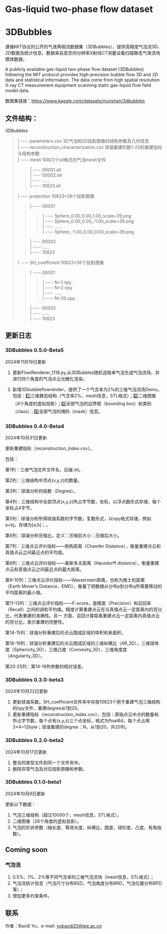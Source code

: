 # Gas-liquid two-phase flow dataset

# 3DBubbles
遵循MIT协议的公开的气液两相流数据集（3DBubbles），提供高精度气泡流3D、2D数据及统计信息。数据来自高空间分辨率X射线CT测量设备扫描静态气液流场模体数据。

A publicly available gas-liquid two-phase flow dataset (3DBubbles) following the MIT protocol provides high-precision bubble flow 3D and 2D data and statistical information. The data come from high spatial resolution X-ray CT measurement equipment scanning static gas-liquid flow field model data.

数据集链接：https://www.kaggle.com/datasets/mujishan/3dbubbles

## 文件结构：  
3DBubbles  

> | ---- parameters.csv 3D气泡和2D投影图像的结构参数及几何信息  
> | ---- reconstruction_characterization.csv 球谐重建阶数1-20的重建指标与结构参数  
> | ---- mesh 10823个stl格式的气泡mesh文件  
>> | ---- 00001.stl  
>> | ---- 00002.stl  
>> | ---- ……  
>> \\ ---- 10823.stl
> 
>| ---- projection 10823×26个投影图像  
>> | ---- 00001  
>>> | ---- Sphere_0.00_0.00_1.00_scale=39.png  
>>> | ---- Sphere_0.00_0.00_-1.00_scale=39.png  
>>> | ---- ……  
>>> \\ ---- Sphere_-1.00_0.00_0.00_scale=39.png
>> 
>> | ---- 00002  
>> | ---- ……  
>> \\ ---- 10823
> 
>\\ ---- SH_coefficient 10823×26个投影图像  
>> | ---- 00001  
>>> | ---- N=1.npy  
>>> | ---- N=2.npy  
>>> | ---- ……  
>>> \\ ---- N=20.npy
>> 
>> | ---- 00002  
>> | ---- ……  
>> \\ ---- 10823  

## 更新日志

### 3DBubbles 0.5.0-Beta5
2024年11月19日更新

1. 更新FlowRenderer_1118.py,从3DBubbles随机选取单气泡生成气泡流场，并进行四个角度的气泡点云光栅化渲染。

2. 新增3Dbubbleflowrender，提供了一个气含率为2%的三维气泡流场Demo。包括：1️⃣三维静态结构（气含率2%，mesh信息，STL格式）；2️⃣二维图像（4个角度的虚拟投影）；3️⃣全部气泡的边界框（bounding box）和类别（class）；4️⃣全部气泡的掩码（mask）信息。


### 3DBubbles 0.4.0-Beta4
2024年10月31日更新

更新重建指标（reconstruction_index.csv）。

包括：

第1列：三维气泡文件文件名，后缀.stl。

第2列：三维结构中顶点(x,y,z)的数量。

第3列：球谐分析的级数（Degree）。

第4列：三维结构中全部顶点(x,y,z)所占字节数，坐标，以浮点数形式存储，每个坐标占4字节。

第5列：球谐分析所得球谐系数的字节数，复数形式，以npy格式存储，例如a+bj，存储为\[a,b]；。

第6列：球谐分析压缩比，定义：压缩前大小：压缩后大小。

第7列：三维点云评价指标——倒角距离（Chamfer Distance），衡量重建点云和真值点云之间最近点的平均值。

第8列：三维点云评价指标——豪斯多夫距离（Hausdorff distance），衡量重建点云和真值点云之间最近点的最大距离。

第9-10列：三维点云评价指标——Wasserstein距离，也称为推土机距离（Earth Mover’s Distance，EMD），衡量了把数据从分布p到分布q所需要移动的平均距离的最小值。

第11-13列：三维点云评价指标——F-score，是精度（Precision）和召回率（Recall）之间的调和平均值。精度计算重建点云在与真值点云一定距离内的百分比，代表重建的准确性。另一
方面，召回计算距离重建点云一定距离内真值点云的百分比，表示重建的完整性。

第14-15列：球谐分析重建后的点云围成区域的体积和表面积。

第16-19列：球谐分析重建后的点云围成区域的三维纵横比（AR_3D），三维球体度（Sphericity_3D），三维凸度（Convexity_3D），三维角度度（Angularity_3D）。

第20-25列：第14-19列参数的相对误差。

### 3DBubbles 0.3.0-beta3
2024年10月22日更新
1. 更新球谐系数。SH_coefficient文件夹中存放10823个用于重建气泡三维结构的npy文件，重建degree从1到20。
2. 更新重建指标（reconstruction_index.csv），包括：原始点云中点的数量和所占字节数，每个点有(x,y,z)三个点坐标，格式为float64，每个点占用3×4=12byte；球谐重建的degree：N，从1到20，共20列。

### 3DBubbles 0.2.0-beta2
2024年10月17日更新
1. 整合同类型文件到同一个文件夹中。
2. 删除异常气泡及对应投影图像和参数。

### 3DBubbles 0.1.0-beta1
2024年10月9日更新

更新以下数据：
1. 气泡三维结构（超过10000个，mesh信息，STL格式）。
2. 二维图像（26个角度的虚拟投影）。
3. 气泡的形状参数（轴长度、等效长度、纵横比、圆度、球形度、凸度、有角指数）。

## Coming soon

### 气泡流
1. 0.5%、1%、2%等不同气含率的三维气泡流场（mesh信息，STL格式）；
2. 气泡流统计信息（气泡尺寸分布BSD，气泡角度分布BRD，气泡位置分布BPD等）；
3. 增加更多约束条件。


## 联系
作者：Baodi Yu，e-mail: yubaodi20@ipe.ac.cn
